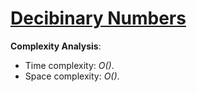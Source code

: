 # [Decibinary Numbers](https://www.hackerrank.com/challenges/decibinary-numbers)

__Complexity Analysis__:

* Time complexity: _O()_.
* Space complexity: _O()_.
